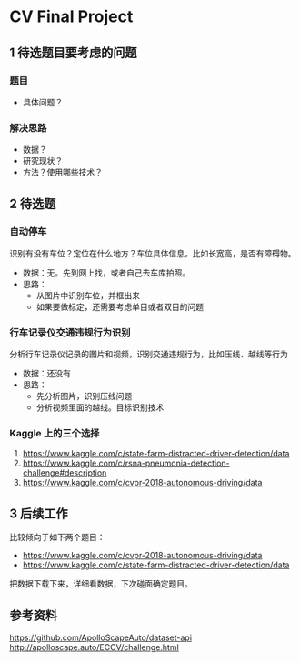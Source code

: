 # CV Final Project

## 1 待选题目要考虑的问题

### 题目

- 具体问题？


### 解决思路

- 数据？
- 研究现状？
- 方法？使用哪些技术？


## 2 待选题

### 自动停车

识别有没有车位？定位在什么地方？车位具体信息，比如长宽高，是否有障碍物。

- 数据：无。先到网上找，或者自己去车库拍照。
- 思路：
    - 从图片中识别车位，并框出来
    - 如果要做标定，还需要考虑单目或者双目的问题

### 行车记录仪交通违规行为识别

分析行车记录仪记录的图片和视频，识别交通违规行为，比如压线、越线等行为

- 数据：还没有
- 思路：
    - 先分析图片，识别压线问题
    - 分析视频里面的越线。目标识别技术


### Kaggle 上的三个选择

1.  https://www.kaggle.com/c/state-farm-distracted-driver-detection/data
2.  https://www.kaggle.com/c/rsna-pneumonia-detection-challenge#description
3.  https://www.kaggle.com/c/cvpr-2018-autonomous-driving/data

## 3 后续工作

比较倾向于如下两个题目：
* https://www.kaggle.com/c/cvpr-2018-autonomous-driving/data
* https://www.kaggle.com/c/state-farm-distracted-driver-detection/data

把数据下载下来，详细看数据，下次碰面确定题目。

## 参考资料
https://github.com/ApolloScapeAuto/dataset-api
http://apolloscape.auto/ECCV/challenge.html
